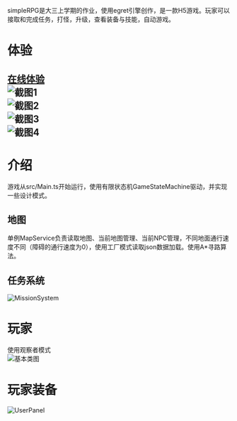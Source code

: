 simpleRPG是大三上学期的作业，使用egret引擎创作，是一款H5游戏。玩家可以接取和完成任务，打怪，升级，查看装备与技能，自动游戏。  
# 体验    
[在线体验](https://midorimeng.github.io/simpleRPG/)  
![截图1](https://github.com/MidoriMeng/simpleRPG/blob/master/images_for_presentation/0.png)  
![截图2](https://github.com/MidoriMeng/simpleRPG/blob/master/images_for_presentation/1.png)  
![截图3](https://github.com/MidoriMeng/simpleRPG/blob/master/images_for_presentation/2.png)  
![截图4](https://github.com/MidoriMeng/simpleRPG/blob/master/images_for_presentation/3.png)  
---  
# 介绍   
游戏从src/Main.ts开始运行，使用有限状态机GameStateMachine驱动，并实现一些设计模式。  
## 地图  
单例MapService负责读取地图、当前地图管理、当前NPC管理，不同地面通行速度不同（障碍的通行速度为0），使用工厂模式读取json数据加载。使用A*寻路算法。  
## 任务系统  
![MissionSystem](https://github.com/MidoriMeng/simpleRPG/blob/master/images_for_presentation/MissionSystem.png)   
# 玩家  
使用观察者模式  
![基本类图](https://github.com/MidoriMeng/simpleRPG/blob/master/images_for_presentation/Player.png)    
# 玩家装备  
![UserPanel](https://github.com/MidoriMeng/simpleRPG/blob/master/images_for_presentation/UserPanel.png)   
